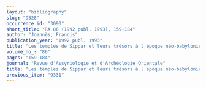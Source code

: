 ```yaml
---
layout: "bibliography"
slug: "9328"
occurrence_id: "3090"
short_title: "RA 86 (1992 publ. 1993), 159-184"
author: "Joannès, Francis"
publication_year: "1992 publ. 1993"
title: "Les temples de Sippar et leurs trésors à l'époque néo-babylonienne"
volume_no_: "86"
pages: "159-184"
journal: "Revue d'Assyriologie et d'Archéologie Orientale"
title: "Les temples de Sippar et leurs trésors à l'époque néo-babylonienne"
previous_item: "9331"
---
```


